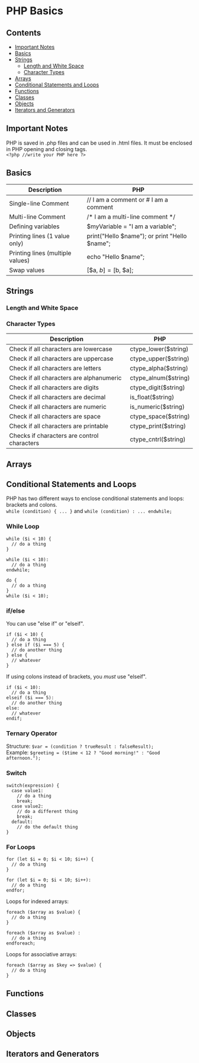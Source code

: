 # PHP Basics

## Contents

- [Important Notes](#important-notes)  
- [Basics](#basics)  
- [Strings](#strings)  
  - [Length and White Space](#length-and-white-space)  
  - [Character Types](#character-types)  
- [Arrays](#arrays)  
- [Conditional Statements and Loops](#conditional-statements-and-loops)  
- [Functions](#functions)  
- [Classes](#classes)  
- [Objects](#objects)  
- [Iterators and Generators](#iterators-and-generators)

## Important Notes
PHP is saved in .php files and can be used in .html files. It must be enclosed in PHP opening and closing tags.  
`<?php //write your PHP here ?>`

## Basics

| Description | PHP |
| --- | --- |
| Single-line Comment | // I am a comment or # I am a comment |
| Multi-line Comment| /* I am a multi-line comment \*/ |
| Defining variables | $myVariable = "I am a variable"; |
| Printing lines (1 value only) | print("Hello $name"); or print "Hello $name"; |
| Printing lines (multiple values) | echo "Hello $name"; |
| Swap values | [$a, $b] = [$b, $a]; |

## Strings

### Length and White Space

### Character Types  

| Description | PHP |
| --- | --- |
| Check if all characters are lowercase | ctype_lower($string) |
| Check if all characters are uppercase | ctype_upper($string) |
| Check if all characters are letters | ctype_alpha($string) |
| Check if all characters are alphanumeric | ctype_alnum($string) |
| Check if all characters are digits | ctype_digit($string) |
| Check if all characters are decimal | is_float($string) |
| Check if all characters are numeric | is_numeric($string) |
| Check if all characters are space | ctype_space($string) |
| Check if all characters are printable | ctype_print($string) |
| Checks if characters are control characters | ctype_cntrl($string) |

## Arrays  

## Conditional Statements and Loops
PHP has two different ways to enclose conditional statements and loops: brackets and colons.  
`while (condition) { ... }` and `while (condition) : ... endwhile;`  

### While Loop
```
while ($i < 10) {
  // do a thing
}
```
```
while ($i < 10):
  // do a thing
endwhile;
```
```
do {
  // do a thing
}
while ($i < 10);
```

### if/else
You can use "else if" or "elseif". 
```
if ($i < 10) {
  // do a thing
} else if ($i === 5) {
  // do another thing
} else {
  // whatever
}
```
If using colons instead of brackets, you *must* use "elseif".
```
if ($i < 10):
  // do a thing
elseif ($i === 5):
  // do another thing
else:
  // whatever
endif;
```

### Ternary Operator
Structure: `$var = (condition ? trueResult : falseResult);`  
Example: `$greeting = ($time < 12 ? "Good morning!" : "Good afternoon.");`  

### Switch
```
switch(expression) {
  case value1:
    // do a thing
    break;
  case value2:
    // do a different thing
    break;
  default:
    // do the default thing
} 
```

### For Loops
```
for (let $i = 0; $i < 10; $i++) { 
  // do a thing
}
```
```
for (let $i = 0; $i < 10; $i++):
  // do a thing
endfor;
```
Loops for indexed arrays:
```
foreach ($array as $value) {
  // do a thing
}
```
```
foreach ($array as $value) :
  // do a thing
endforeach;
```
Loops for associative arrays:
```
foreach ($array as $key => $value) { 
  // do a thing
}
```

## Functions

## Classes

## Objects

## Iterators and Generators
